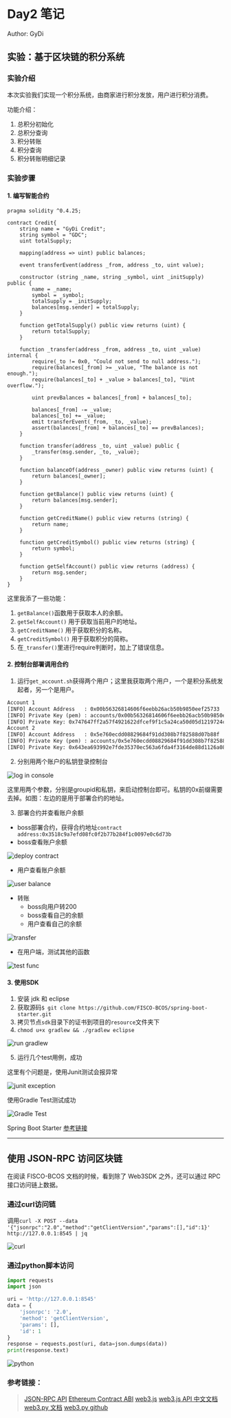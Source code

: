 # Day2 笔记

Author: GyDi

## 实验：基于区块链的积分系统

### 实验介绍
本次实验我们实现一个积分系统，由商家进行积分发放，用户进行积分消费。

功能介绍：
1. 总积分初始化
2. 总积分查询
3. 积分转账
4. 积分查询
5. 积分转账明细记录

### 实验步骤

#### 1. 编写智能合约
```solidity
pragma solidity ^0.4.25;

contract Credit{
    string name = "GyDi Credit";
    string symbol = "GDC";
    uint totalSupply;

    mapping(address => uint) public balances;

    event transferEvent(address _from, address _to, uint value);

    constructor (string _name, string _symbol, uint _initSupply) public {
        name = _name;
        symbol = _symbol;
        totalSupply = _initSupply;
        balances[msg.sender] = totalSupply;
    }

    function getTotalSupply() public view returns (uint) {
        return totalSupply;
    }

    function _transfer(address _from, address _to, uint _value) internal {
        require(_to != 0x0, "Could not send to null address.");
        require(balances[_from] >= _value, "The balance is not enough.");
        require(balances[_to] + _value > balances[_to], "Uint overflow.");

        uint prevBalances = balances[_from] + balances[_to];

        balances[_from] -= _value;
        balances[_to] += _value;
        emit transferEvent(_from, _to, _value);
        assert(balances[_from] + balances[_to] == prevBalances);
    }

    function transfer(address _to, uint _value) public {
        _transfer(msg.sender, _to, _value);
    }

    function balanceOf(address _owner) public view returns (uint) {
        return balances[_owner];
    }

    function getBalance() public view returns (uint) {
        return balances[msg.sender];
    }

    function getCreditName() public view returns (string) {
        return name;
    }

    function getCreditSymbol() public view returns (string) {
        return symbol;
    }

    function getSelfAccount() public view returns (address) {
        return msg.sender;
    }
}

```

这里我添了一些功能：
1. `getBalance()`函数用于获取本人的余额。
2. `getSelfAccount()` 用于获取当前用户的地址。
3. `getCreditName()` 用于获取积分的名称。
4. `getCreditSymbol()` 用于获取积分的简称。
5. 在`_transfer()`里进行require判断时，加上了错误信息。


#### 2. 控制台部署调用合约

1. 运行`get_account.sh`获得两个用户；这里我获取两个用户，一个是积分系统发起者，另一个是用户。

```txt
Account 1
[INFO] Account Address   : 0x00b56326814606f6eebb26acb50b9850eef25733
[INFO] Private Key (pem) : accounts/0x00b56326814606f6eebb26acb50b9850eef25733.pem
[INFO] Private Key: 0x747647ff2a57f4921622dfcef9f1c5a24ca50d05d1219724ce8c29247f0cdcf9
Account 2
[INFO] Account Address   : 0x5e760ecdd08829684f91dd308b7f82588d07b88f
[INFO] Private Key (pem) : accounts/0x5e760ecdd08829684f91dd308b7f82588d07b88f.pem
[INFO] Private Key: 0x643ea693992e7fde35370ec563a6fda4f3164de88d1126a087459f0fba25923f
```


2. 分别用两个账户的私钥登录控制台

![log in console](./assets/flameshot-1.png)

这里用两个参数，分别是groupid和私钥，来启动控制台即可。私钥的0x前缀需要去掉。如图：左边的是用于部署合约的地址。

3. 部署合约并查看账户余额

- boss部署合约，获得合约地址`contract address:0x3518c9a7efd08fc0f2b77b284f1c0097e0c6d73b`
- boss查看账户余额

![deploy contract](./assets/flameshot-06-16-5638.png)

- 用户查看账户余额

![user balance](./assets/flameshot-06-16-4942.png)

- 转账
  - boss向用户转200
  - boss查看自己的余额
  - 用户查看自己的余额

![transfer](./assets/flameshot-06-16-3148.png)

- 在用户端，测试其他的函数

![test func](./assets/flameshot-0616183000.png)


#### 3. 使用SDK

1. 安装 jdk 和 eclipse
2. 获取源码`$ git clone https://github.com/FISCO-BCOS/spring-boot-starter.git`
3. 拷贝节点`sdk`目录下的证书到项目的`resource`文件夹下
4. `chmod u+x gradlew && ./gradlew eclipse`

![run gradlew](./assets/flameshot-0616194913.png)

5. 运行几个test用例，成功

这里有个问题是，使用Junit测试会报异常

![junit exception](assets/flameshot-0616191912.png)

使用Gradle Test测试成功

![Gradle Test](assets/flameshot-0616191847.png)

Spring Boot Starter [参考链接](https://github.com/FISCO-BCOS/spring-boot-starter/blob/master/doc/README_CN.md)

---

## 使用 JSON-RPC 访问区块链

在阅读 FISCO-BCOS 文档的时候，看到除了 Web3SDK 之外，还可以通过 RPC 接口访问链上数据。

### 通过curl访问链

调用`curl -X POST --data '{"jsonrpc":"2.0","method":"getClientVersion","params":[],"id":1}' http://127.0.0.1:8545 | jq`

![curl](assets/flameshot-0616202538.png)

### 通过python脚本访问

```python
import requests
import json

uri = 'http://127.0.0.1:8545'
data = {
    'jsonrpc': '2.0',
    'method': 'getClientVersion',
    'params': [],
    'id': 1
}
response = requests.post(uri, data=json.dumps(data))
print(response.text)
```

![python](./assets/flameshot-0616214134.png)


### 参考链接：
> [JSON-RPC API](https://fisco-bcos-documentation.readthedocs.io/zh_CN/release-2.0/docs/api.html#getclientversion)
> [Ethereum Contract ABI](https://solidity.readthedocs.io/en/latest/abi-spec.html)
> [web3.js](https://web3js.readthedocs.io/en/1.0/callbacks-promises-events.html)
> [web3.js API 中文文档](https://www.cnblogs.com/zdz8207/p/qkl-web3-js-api.html)
> [web3.py 文档](https://web3py.readthedocs.io/en/stable/quickstart.html)
> [web3.py github](https://github.com/pipermerriam/web3.py)